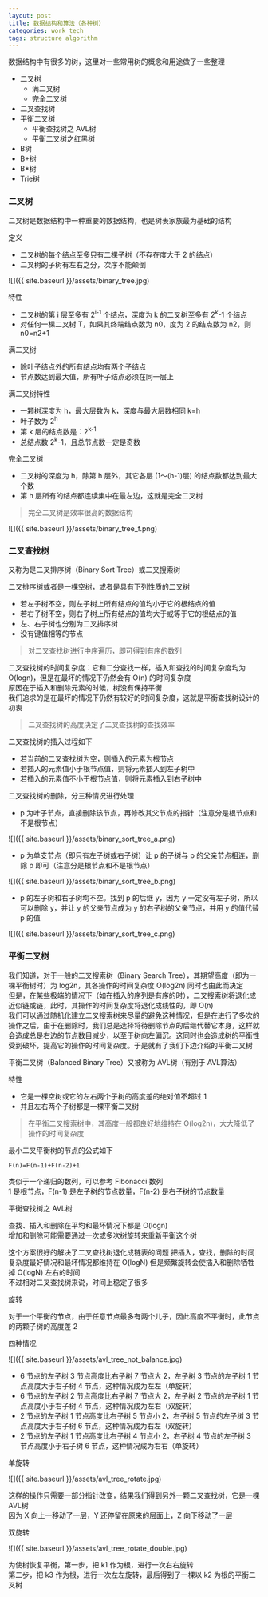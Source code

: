 ```yaml
---
layout: post
title: 数据结构和算法（各种树）
categories: work tech
tags: structure algorithm
---
```


数据结构中有很多的树，这里对一些常用树的概念和用途做了一些整理

- 二叉树
    - 满二叉树
    - 完全二叉树
- 二叉查找树
- 平衡二叉树
    - 平衡查找树之 AVL树
    - 平衡二叉树之红黑树
- B树
- B+树
- B*树
- Trie树

### 二叉树

二叉树是数据结构中一种重要的数据结构，也是树表家族最为基础的结构

定义

- 二叉树的每个结点至多只有二棵子树（不存在度大于 2 的结点）
- 二叉树的子树有左右之分，次序不能颠倒

![]({{ site.baseurl }}/assets/binary_tree.jpg)

特性

- 二叉树的第 i 层至多有 2<sup>i-1</sup> 个结点，深度为 k 的二叉树至多有 2<sup>k</sup>-1 个结点
- 对任何一棵二叉树 T，如果其终端结点数为 n0，度为 2 的结点数为 n2，则 n0=n2+1

满二叉树

- 除叶子结点外的所有结点均有两个子结点
- 节点数达到最大值，所有叶子结点必须在同一层上

满二叉树特性

- 一颗树深度为 h，最大层数为 k，深度与最大层数相同 k=h
- 叶子数为 2<sup>h</sup>
- 第 k 层的结点数是：2<sup>k-1</sup>
- 总结点数 2<sup>k</sup>-1，且总节点数一定是奇数

完全二叉树

- 二叉树的深度为 h，除第 h 层外，其它各层 (1～(h-1)层) 的结点数都达到最大个数
- 第 h 层所有的结点都连续集中在最左边，这就是完全二叉树

> 完全二叉树是效率很高的数据结构

![]({{ site.baseurl }}/assets/binary_tree_f.png)

### 二叉查找树

又称为是二叉排序树（Binary Sort Tree）或二叉搜索树

二叉排序树或者是一棵空树，或者是具有下列性质的二叉树

- 若左子树不空，则左子树上所有结点的值均小于它的根结点的值
- 若右子树不空，则右子树上所有结点的值均大于或等于它的根结点的值
- 左、右子树也分别为二叉排序树
- 没有键值相等的节点

> 对二叉查找树进行中序遍历，即可得到有序的数列

二叉查找树的时间复杂度：它和二分查找一样，插入和查找的时间复杂度均为 O(logn)，但是在最坏的情况下仍然会有 O(n) 的时间复杂度  
原因在于插入和删除元素的时候，树没有保持平衡  
我们追求的是在最坏的情况下仍然有较好的时间复杂度，这就是平衡查找树设计的初衷

> 二叉查找树的高度决定了二叉查找树的查找效率

二叉查找树的插入过程如下

- 若当前的二叉查找树为空，则插入的元素为根节点
- 若插入的元素值小于根节点值，则将元素插入到左子树中
- 若插入的元素值不小于根节点值，则将元素插入到右子树中

二叉查找树的删除，分三种情况进行处理

- p 为叶子节点，直接删除该节点，再修改其父节点的指针（注意分是根节点和不是根节点）

![]({{ site.baseurl }}/assets/binary_sort_tree_a.png)

- p 为单支节点（即只有左子树或右子树）让 p 的子树与 p 的父亲节点相连，删除 p 即可（注意分是根节点和不是根节点）

![]({{ site.baseurl }}/assets/binary_sort_tree_b.png)

- p 的左子树和右子树均不空。找到 p 的后继 y，因为 y 一定没有左子树，所以可以删除 y，并让 y 的父亲节点成为 y 的右子树的父亲节点，并用 y 的值代替 p 的值

![]({{ site.baseurl }}/assets/binary_sort_tree_c.png)

### 平衡二叉树

我们知道，对于一般的二叉搜索树（Binary Search Tree），其期望高度（即为一棵平衡树时）为 log2n，其各操作的时间复杂度 O(log2n) 同时也由此而决定  
但是，在某些极端的情况下（如在插入的序列是有序的时），二叉搜索树将退化成近似链或链，此时，其操作的时间复杂度将退化成线性的，即 O(n)  
我们可以通过随机化建立二叉搜索树来尽量的避免这种情况，但是在进行了多次的操作之后，由于在删除时，我们总是选择将待删除节点的后继代替它本身，这样就会造成总是右边的节点数目减少，以至于树向左偏沉。这同时也会造成树的平衡性受到破坏，提高它的操作的时间复杂度。于是就有了我们下边介绍的平衡二叉树

平衡二叉树（Balanced Binary Tree）又被称为 AVL树（有别于 AVL算法）

特性

- 它是一棵空树或它的左右两个子树的高度差的绝对值不超过 1
- 并且左右两个子树都是一棵平衡二叉树

> 在平衡二叉搜索树中，其高度一般都良好地维持在 O(log2n)，大大降低了操作的时间复杂度

最小二叉平衡树的节点的公式如下

    F(n)=F(n-1)+F(n-2)+1

类似于一个递归的数列，可以参考 Fibonacci 数列  
1 是根节点，F(n-1) 是左子树的节点数量，F(n-2) 是右子树的节点数量

平衡查找树之 AVL树

查找、插入和删除在平均和最坏情况下都是 O(logn)  
增加和删除可能需要通过一次或多次树旋转来重新平衡这个树

这个方案很好的解决了二叉查找树退化成链表的问题
把插入，查找，删除的时间复杂度最好情况和最坏情况都维持在 O(logN)
但是频繁旋转会使插入和删除牺牲掉 O(logN) 左右的时间  
不过相对二叉查找树来说，时间上稳定了很多

旋转

对于一个平衡的节点，由于任意节点最多有两个儿子，因此高度不平衡时，此节点的两颗子树的高度差 2

四种情况

![]({{ site.baseurl }}/assets/avl_tree_not_balance.jpg)

- 6 节点的左子树 3 节点高度比右子树 7 节点大 2，左子树 3 节点的左子树 1 节点高度大于右子树 4 节点，这种情况成为左左（单旋转）
- 6 节点的左子树 2 节点高度比右子树 7 节点大 2，左子树 2 节点的左子树 1 节点高度小于右子树 4 节点，这种情况成为左右（双旋转）
- 2 节点的左子树 1 节点高度比右子树 5 节点小 2，右子树 5 节点的左子树 3 节点高度大于右子树 6 节点，这种情况成为右左（双旋转）
- 2 节点的左子树 1 节点高度比右子树 4 节点小 2，右子树 4 节点的左子树 3 节点高度小于右子树 6 节点，这种情况成为右右（单旋转）

单旋转

![]({{ site.baseurl }}/assets/avl_tree_rotate.jpg)

这样的操作只需要一部分指针改变，结果我们得到另外一颗二叉查找树，它是一棵 AVL树  
因为 X 向上一移动了一层，Y 还停留在原来的层面上，Z 向下移动了一层

双旋转

![]({{ site.baseurl }}/assets/avl_tree_rotate_double.jpg)

为使树恢复平衡，第一步，把 k1 作为根，进行一次右右旋转  
第二步，把 k3 作为根，进行一次左左旋转，最后得到了一棵以 k2 为根的平衡二叉树
